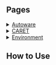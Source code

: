 ## Pages


<details>
<summary><a href="./Autoware">Autoware</a></summary>
<ul>
<li>Autowareの○○</li>
<li>AutowareのXX</li>
</ul>
</details>

<details>
<summary><a href="./CARET">CARET</a></summary>
<ul>
<li>CARETのhogehoge</li>
</ul>
</details>

<details>
<summary><a href="./Environment">Environment</a></summary>
<ul>
<li>VSCodeの環境導入</li>
<li>Githubの環境導入</li>
</ul>
</details>

## How to Use
